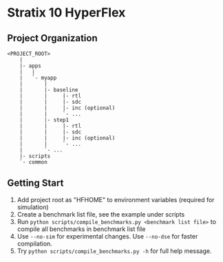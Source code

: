 # Stratix 10 HyperFlex

## Project Organization

```
<PROJECT_ROOT>
    |
    |- apps
    |   |
    |   `- myapp
    |       |
    |       |- baseline
    |       |     |- rtl
    |       |     |- sdc
    |       |     |- inc (optional)
    |       |     `- ...
    |       |- step1
    |       |     |- rtl
    |       |     |- sdc
    |       |     |- inc (optional)
    |       |     `- ...
    |       `- ...
    |- scripts
    `- common
```

## Getting Start

1. Add project root as "HFHOME" to environment variables (required for simulation)
2. Create a benchmark list file, see the example under scripts
3. Run `python scripts/compile_benchmarks.py <benchmark list file>` to compile all benchmarks in benchmark list file
4. Use `--no-sim` for experimental changes. Use `--no-dse` for faster compilation.
5. Try `python scripts/compile_benchmarks.py -h` for full help message.
